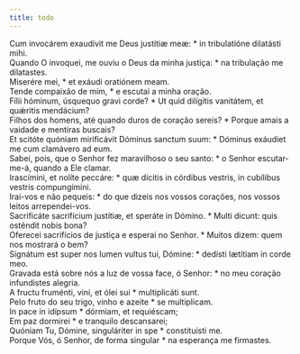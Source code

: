 ```yaml
---
title: todo
---
```

<div class="dropcap text-justify">Cum invocárem exaudívit me Deus justítiæ meæ: * in tribulatióne dilatásti mihi.</div>
<div class="dropcap text-justify">Quando O invoquei, me ouviu o Deus da minha justiça: * na tribulação me dilatastes.</div>
<div class="text-justify">Miserére mei, * et exáudi oratiónem meam.</div>
<div class="text-justify">Tende compaixão de mim, * e escutai a minha oração.</div>
<div class="text-justify">Fílii hóminum, úsquequo gravi corde? * Ut quid dilígitis vanitátem, et quǽritis mendácium?</div>
<div class="text-justify">Filhos dos homens, até quando duros de coração sereis? * Porque amais a vaidade e mentiras buscais?</div>
<div class="text-justify">Et scitóte quóniam mirificávit Dóminus sanctum suum: * Dóminus exáudiet me cum clamávero ad eum.</div>
<div class="text-justify">Sabei, pois, que o Senhor fez maravilhoso o seu santo: * o Senhor escutar-me-á, quando a Ele clamar.</div>
<div class="text-justify">Irascímini, et nolíte peccáre: * quæ dícitis in córdibus vestris, in cubílibus vestris compungímini.</div>
<div class="text-justify">Irai-vos e não pequeis: * do que dizeis nos vossos corações, nos vossos leitos arrependei-vos.</div>
<div class="text-justify">Sacrificáte sacrifícium justítiæ, et speráte in Dómino. * Multi dicunt: quis osténdit nobis bona?</div>
<div class="text-justify">Oferecei sacrifícios de justiça e esperai no Senhor. * Muitos dizem: quem nos mostrará o bem?</div>
<div class="text-justify">Signátum est super nos lumen vultus tui, Dómine: * dedísti lætítiam in corde meo.</div>
<div class="text-justify">Gravada está sobre nós a luz de vossa face, ó Senhor: * no meu coração infundistes alegria.</div>
<div class="text-justify">A fructu fruménti, vini, et ólei sui * multiplicáti sunt.</div>
<div class="text-justify">Pelo fruto do seu trigo, vinho e azeite * se multiplicam.</div>
<div class="text-justify">In pace in idípsum * dórmiam, et requiéscam;</div>
<div class="text-justify">Em paz dormirei * e tranquilo descansarei;</div>
<div class="text-justify">Quóniam Tu, Dómine, singuláriter in spe * constituísti me.</div>
<div class="text-justify">Porque Vós, ó Senhor, de forma singular * na esperança me firmastes.</div>
